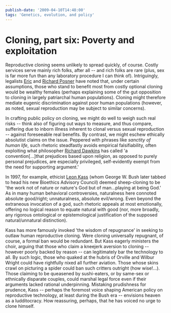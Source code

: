 ```yaml
---
publish-date: '2009-04-10T14:48:00'
tags: 'Genetics, evolution, and policy'
---
```


# Cloning, part six: Poverty and exploitation

Reproductive cloning seems unlikely to spread quickly, of course. Costly services serve mainly rich folks, after all -- and rich folks are rare (plus, sex is far more fun than any laboratory procedure I can think of). Intriguingly, legalists [Eric](http://www.law.uchicago.edu/faculty/posner-e) and [Richard Posner](http://www.law.uchicago.edu/faculty/posner-r) have noted that, under certain assumptions, those who stand to benefit most from costly optional cloning would be wealthy females (perhaps explaining some of the gut opposition to cloning in largely patriarchal human populations). Cloning might therefore mediate eugenic discrimination against poor human populations (however, as noted, sexual reproduction may be subject to similar concerns).

In crafting public policy on cloning, we might do well to weigh such real risks -- think also of figuring out ways to measure, and thus compare, suffering due to inborn illness inherent to clonal versus sexual reproduction -- against foreseeable real benefits. By contrast, we might eschew ethically absolutist claims on the issue. Peppered with phrases like _sanctity of human life_, such rhetoric steadfastly avoids empirical falsifiability, often exploiting what philosopher [Richard Dawkins](http://richarddawkins.net/) has called 'a convention[...]that prejudices based upon religion, as opposed to purely personal prejudices, are especially privileged, self-evidently exempt from the need for supporting argument.'

In 1997, for example, ethicist [Leon Kass](http://en.wikipedia.org/wiki/Leon_Kass) (whom George W. Bush later tabbed to head his new Bioethics Advisory Council) deemed sheep-cloning to be 'the work not of nature or nature's God but of man...playing at being God.' As in many human behavioral controversies, naturalness here connoted absolute good/right; unnaturalness, absolute evil/wrong. Even beyond the extraneous invocation of a god, such rhetoric appeals at most emotionally, offering no logical reason to equate natural with good (nor, more broadly, any rigorous ontological or epistemological justification of the supposed natural/unnatural distinction).

Kass has more famously invoked 'the wisdom of repugnance' in seeking to outlaw human reproductive cloning. Were cloning universally repugnant, of course, a formal ban would be redundant. But Kass eagerly ministers the choir, arguing that those who claim a kneejerk aversion to cloning -- however poorly backed by reason -- can legitimately bar the technology to all. By such logic, those who quaked at the hubris of Orville and Wilbur Wright could have rightfully nixed all further aviation. Those whose skins crawl on picturing a spider could ban such critters outright (how wise!...). Those claiming to be queasened by sushi-eaters, or by same-sex or ethnically disparate couples, could marshal legal force even if their arguments lacked rational underpinning. Mistaking prudishness for prudence, Kass -- perhaps the foremost voice shaping American policy on reproductive technology, at least during the Bush era -- envisions heaven as a ludditocracy. How reassuring, perhaps, that he has voiced no urge to clone himself.
